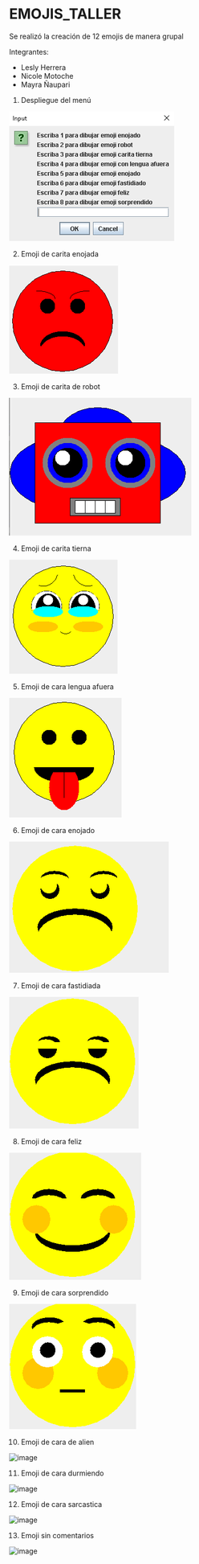 # EMOJIS_TALLER

Se realizó la creación de 12 emojis de manera grupal

Integrantes: 
* Lesly Herrera
* Nicole Motoche
* Mayra Ñaupari

1. Despliegue del menú

![img_1.png](img_1.png)

2. Emoji de carita enojada

![img_2.png](img_2.png)

3. Emoji de carita de robot

![img_3.png](img_3.png)

4. Emoji de carita tierna

![img_4.png](img_4.png)

5. Emoji de cara lengua afuera

![img_5.png](img_5.png)

6. Emoji de cara enojado

![img_6.png](img_6.png)

7. Emoji de cara fastidiada 

![img_7.png](img_7.png)

8. Emoji de cara feliz 

![img_8.png](img_8.png)

9. Emoji de cara sorprendido

![img_9.png](img_9.png)

10. Emoji de cara de alien 

![image](https://user-images.githubusercontent.com/85316345/181934517-a372fd84-bd00-431c-8e59-6fdc5ae64cb2.png)

11. Emoji de cara durmiendo 

![image](https://user-images.githubusercontent.com/85316345/181935406-0a056583-c7df-49de-8289-df60f46d577a.png)

12. Emoji de cara sarcastica

![image](https://user-images.githubusercontent.com/85316345/181935970-dc06533f-677a-4c35-a5fd-6e1a3cf757f2.png)

13. Emoji sin comentarios 

![image](https://user-images.githubusercontent.com/85316345/181936552-9af8e842-bae5-49f3-88ea-7f838bb00092.png)



